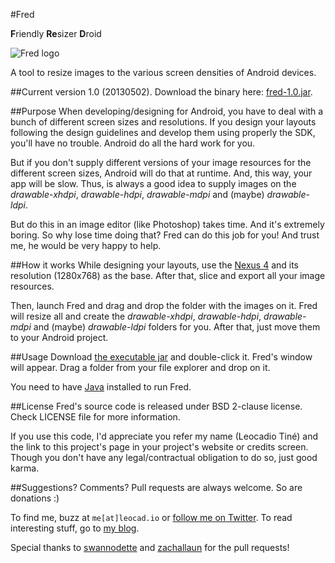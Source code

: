 #Fred

**F**riendly **Re**sizer **D**roid

![Fred logo](https://dl.dropboxusercontent.com/u/5135185/blog/fred.png)

A tool to resize images to the various screen densities of Android devices.

##Current version
1.0 (20130502). Download the binary here: [fred-1.0.jar](https://dl.dropboxusercontent.com/u/5135185/blog/fred-1.0.jar).

##Purpose
When developing/designing for Android, you have to deal with a bunch of different screen sizes and resolutions. If you design your layouts following the design guidelines and develop them using properly the SDK, you'll have no trouble. Android do all the hard work for you.

But if you don't supply different versions of your image resources for the different screen sizes, Android will do that at runtime. And, this way, your app will be slow. Thus, is always a good idea to supply images on the *drawable-xhdpi*, *drawable-hdpi*, *drawable-mdpi* and (maybe) *drawable-ldpi*.

But do this in an image editor (like Photoshop) takes time. And it's extremely boring. So why lose time doing that? Fred can do this job for you! And trust me, he would be very happy to help.

##How it works
While designing your layouts, use the [Nexus 4](https://www.google.com/nexus/4/) and its resolution (1280x768) as the base. After that, slice and export all your image resources.

Then, launch Fred and drag and drop the folder with the images on it. Fred will resize all and create the *drawable-xhdpi*, *drawable-hdpi*, *drawable-mdpi* and (maybe) *drawable-ldpi* folders for you. After that, just move them to your Android project.

##Usage
Download [the executable jar](https://dl.dropboxusercontent.com/u/5135185/blog/fred-1.0.jar) and double-click it. Fred's window will appear. Drag a folder from your file explorer and drop on it.

You need to have [Java](https://www.java.com/en/download/index.jsp) installed to run Fred.

##License
Fred's source code is released under BSD 2-clause license. Check LICENSE file for more information.

If you use this code, I'd appreciate you refer my name (Leocadio Tiné) and the link to this project's page in your project's website or credits screen. Though you don't have any legal/contractual obligation to do so, just good karma.

##Suggestions? Comments?
Pull requests are always welcome. So are donations :)

To find me, buzz at `me[at]leocad.io` or [follow me on Twitter](http://www.twitter.com/leocadiotine). To read interesting stuff, go to [my blog](http://blog.leocad.io).

Special thanks to [swannodette](https://github.com/swannodette) and [zachallaun](https://github.com/zachallaun) for the pull requests!